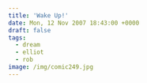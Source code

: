 ```yaml
---
title: 'Wake Up!'
date: Mon, 12 Nov 2007 18:43:00 +0000
draft: false
tags:
  - dream
  - elliot
  - rob
image: /img/comic249.jpg
---
```


